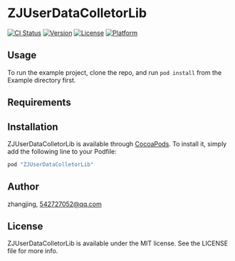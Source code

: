 # ZJUserDataColletorLib

[![CI Status](http://img.shields.io/travis/zhangjing/ZJUserDataColletorLib.svg?style=flat)](https://travis-ci.org/zhangjing/ZJUserDataColletorLib)
[![Version](https://img.shields.io/cocoapods/v/ZJUserDataColletorLib.svg?style=flat)](http://cocoapods.org/pods/ZJUserDataColletorLib)
[![License](https://img.shields.io/cocoapods/l/ZJUserDataColletorLib.svg?style=flat)](http://cocoapods.org/pods/ZJUserDataColletorLib)
[![Platform](https://img.shields.io/cocoapods/p/ZJUserDataColletorLib.svg?style=flat)](http://cocoapods.org/pods/ZJUserDataColletorLib)

## Usage

To run the example project, clone the repo, and run `pod install` from the Example directory first.

## Requirements

## Installation

ZJUserDataColletorLib is available through [CocoaPods](http://cocoapods.org). To install
it, simply add the following line to your Podfile:

```ruby
pod "ZJUserDataColletorLib"
```

## Author

zhangjing, 542727052@qq.com

## License

ZJUserDataColletorLib is available under the MIT license. See the LICENSE file for more info.
